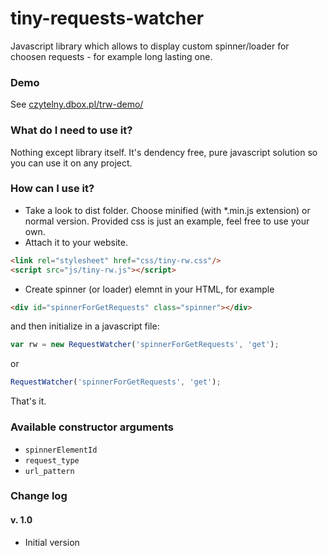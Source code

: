 # tiny-requests-watcher

Javascript library which allows to display custom spinner/loader for choosen requests - for example long lasting one.

### Demo
See [czytelny.dbox.pl/trw-demo/](http://czytelny.dbox.pl/trw-demo/) 
 
### What do I need to use it?
Nothing except library itself. It's dendency free, pure javascript solution so you can use it on any project.

### How can I use it?
* Take a look to dist folder. Choose minified (with *.min.js extension) or normal version. Provided css is just an example, feel free to use your own. 
* Attach it to your website.
```html    
<link rel="stylesheet" href="css/tiny-rw.css"/>
<script src="js/tiny-rw.js"></script>
```
    
* Create spinner (or loader) elemnt in your HTML, for example
```html
<div id="spinnerForGetRequests" class="spinner"></div> 
```

and then initialize in a javascript file:
```js
var rw = new RequestWatcher('spinnerForGetRequests', 'get');
```
or 
```js
RequestWatcher('spinnerForGetRequests', 'get');
```

That's it.

### Available constructor arguments
* `spinnerElementId`
* `request_type` 
* `url_pattern`

### Change log
#### v. 1.0 
* Initial version
